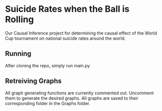 # Suicide Rates when the Ball is Rolling
Our Causal Inference project for determining the causal effect of the World Cup tournament on national suicide rates around the world. 

## Running
After cloning the repo, simply run main.py

## Retreiving Graphs
All graph generating functions are currently commented out.
Uncomment them to generate the desired graphs.
All graphs are saved to their corresponding folder in the Graphs folder.
